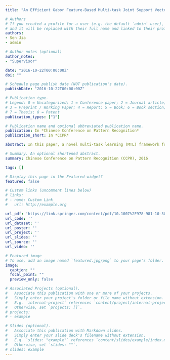 ```yaml
---
title: "An Efficient Gabor Feature-Based Multi-task Joint Support Vector Machines Framework for Hyperspectral Image Classification"

# Authors
# If you created a profile for a user (e.g. the default `admin` user), write the username (folder name) here 
# and it will be replaced with their full name and linked to their profile.
authors:
- Sen Jia
- admin

# Author notes (optional)
author_notes:
- "Supervisor"

date: "2016-10-22T00:00:00Z"
doi: ""

# Schedule page publish date (NOT publication's date).
publishDate: "2016-10-22T00:00:00Z"

# Publication type.
# Legend: 0 = Uncategorized; 1 = Conference paper; 2 = Journal article;
# 3 = Preprint / Working Paper; 4 = Report; 5 = Book; 6 = Book section;
# 7 = Thesis; 8 = Patent
publication_types: ["1"]

# Publication name and optional abbreviated publication name.
publication: In *Chinese Conference on Pattern Recognition*
publication_short: In *CCPR*

abstract: In this paper, a novel multi-task learning (MTL) framework for a series of Gabor features via joint probabilistic outputs of support vector machines (SVM), abbreviated as GF-MTJSVM, has been proposed for Hyperspectral image (HSI) classification. Specifically, we firstly use a series of Gabor wavelet filters with different scales and frequencies to extract spectral-spatial-combined features from the HSI data. Then, we apply these Gabor features into the multi-task learning framework via joint probabilistic outputs of SVM. Experimental results on two widely used real HSI data indicate that the proposed GF-MTJSVM approach outperforms several well-known classification methods.

# Summary. An optional shortened abstract.
summary: Chinese Conference on Pattern Recognition (CCPR), 2016

tags: []

# Display this page in the Featured widget?
featured: false

# Custom links (uncomment lines below)
# links:
# - name: Custom Link
#   url: http://example.org

url_pdf: 'https://link.springer.com/content/pdf/10.1007%2F978-981-10-3005-5_2.pdf'
url_code: ''
url_dataset: ''
url_poster: ''
url_project: ''
url_slides: ''
url_source: ''
url_video: ''

# Featured image
# To use, add an image named `featured.jpg/png` to your page's folder. 
image:
  caption: ""
  focal_point: ""
  preview_only: false

# Associated Projects (optional).
#   Associate this publication with one or more of your projects.
#   Simply enter your project's folder or file name without extension.
#   E.g. `internal-project` references `content/project/internal-project/index.md`.
#   Otherwise, set `projects: []`.
# projects:
# - example

# Slides (optional).
#   Associate this publication with Markdown slides.
#   Simply enter your slide deck's filename without extension.
#   E.g. `slides: "example"` references `content/slides/example/index.md`.
#   Otherwise, set `slides: ""`.
# slides: example
---
```

